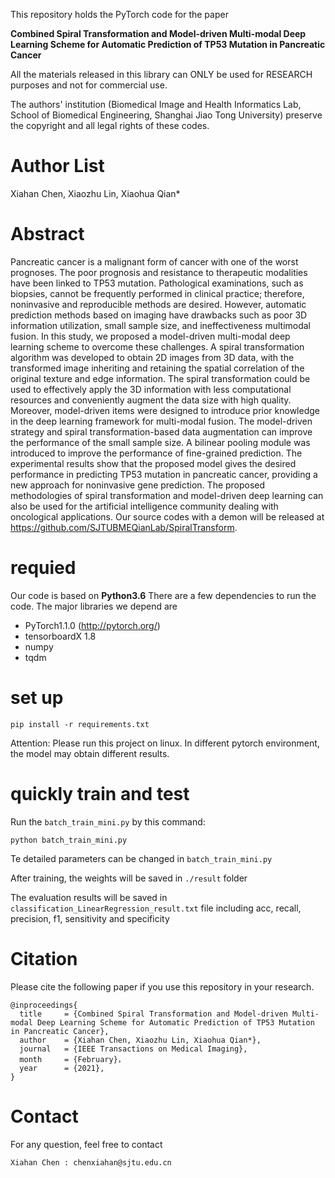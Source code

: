 This repository holds the PyTorch code for the paper

**Combined Spiral Transformation and Model-driven Multi-modal Deep Learning Scheme for Automatic Prediction of TP53 Mutation in Pancreatic Cancer** 
 

All the materials released in this library can ONLY be used for RESEARCH purposes and not for commercial use.

The authors' institution (Biomedical Image and Health Informatics Lab, School of Biomedical Engineering, Shanghai Jiao Tong University) preserve the copyright and all legal rights of these codes.

# Author List
Xiahan Chen, Xiaozhu Lin, Xiaohua Qian*
# Abstract
Pancreatic cancer is a malignant form of cancer with one of the worst prognoses. The poor prognosis and resistance to therapeutic modalities have been linked to TP53 mutation. Pathological examinations, such as biopsies, cannot be frequently performed in clinical practice; therefore, noninvasive and reproducible methods are desired. However, automatic prediction methods based on imaging have drawbacks such as poor 3D information utilization, small sample size, and ineffectiveness multimodal fusion. In this study, we proposed a model-driven multi-modal deep learning scheme to overcome these challenges. A spiral transformation algorithm was developed to obtain 2D images from 3D data, with the transformed image inheriting and retaining the spatial correlation of the original texture and edge information. The spiral transformation could be used to effectively apply the 3D information with less computational resources and conveniently augment the data size with high quality. Moreover, model-driven items were designed to introduce prior knowledge in the deep learning framework for multi-modal fusion. The model-driven strategy and spiral transformation-based data augmentation can improve the performance of the small sample size. A bilinear pooling module was introduced to improve the performance of fine-grained prediction. The experimental results show that the proposed model gives the desired performance in predicting TP53 mutation in pancreatic cancer, providing a new approach for noninvasive gene prediction. The proposed methodologies of spiral transformation and model-driven deep learning can also be used for the artificial intelligence community dealing with oncological applications. Our source codes with a demon will be released at https://github.com/SJTUBMEQianLab/SpiralTransform.

# requied
Our code is based on **Python3.6** There are a few dependencies to run the code. The major libraries we depend are
- PyTorch1.1.0 (http://pytorch.org/)
- tensorboardX 1.8
- numpy 
- tqdm 

# set up
```
pip install -r requirements.txt
```
Attention:
Please run this project on linux.
In different pytorch environment, the model may obtain different results. 

# quickly train and test
Run the ```batch_train_mini.py``` by this command:
```
python batch_train_mini.py
```
Te detailed parameters can be changed in ```batch_train_mini.py``` 

After training, the weights will be saved in ```./result``` folder

The evaluation results will be saved in ```classification_LinearRegression_result.txt``` file including acc, recall, precision, f1, sensitivity and specificity

# Citation
Please cite the following paper if you use this repository in your research.
```
@inproceedings{
  title     = {Combined Spiral Transformation and Model-driven Multi-modal Deep Learning Scheme for Automatic Prediction of TP53 Mutation in Pancreatic Cancer},
  author    = {Xiahan Chen, Xiaozhu Lin, Xiaohua Qian*},
  journal   = {IEEE Transactions on Medical Imaging},
  month     = {February}，
  year      = {2021},
}
```

# Contact
For any question, feel free to contact
```
Xiahan Chen : chenxiahan@sjtu.edu.cn
```
